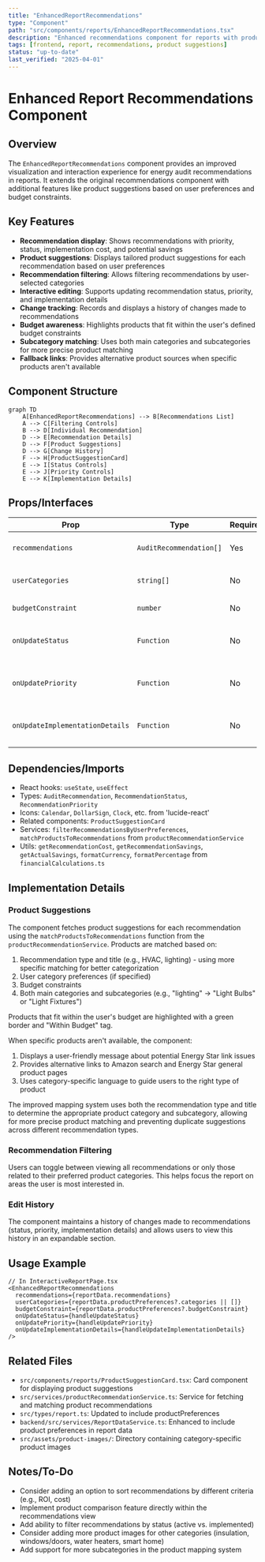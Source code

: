 ```yaml
---
title: "EnhancedReportRecommendations"
type: "Component"
path: "src/components/reports/EnhancedReportRecommendations.tsx"
description: "Enhanced recommendations component for reports with product suggestions"
tags: [frontend, report, recommendations, product suggestions]
status: "up-to-date"
last_verified: "2025-04-01"
---
```


# Enhanced Report Recommendations Component

## Overview

The `EnhancedReportRecommendations` component provides an improved visualization and interaction experience for energy audit recommendations in reports. It extends the original recommendations component with additional features like product suggestions based on user preferences and budget constraints.

## Key Features

- **Recommendation display**: Shows recommendations with priority, status, implementation cost, and potential savings
- **Product suggestions**: Displays tailored product suggestions for each recommendation based on user preferences
- **Recommendation filtering**: Allows filtering recommendations by user-selected categories
- **Interactive editing**: Supports updating recommendation status, priority, and implementation details
- **Change tracking**: Records and displays a history of changes made to recommendations
- **Budget awareness**: Highlights products that fit within the user's defined budget constraints
- **Subcategory matching**: Uses both main categories and subcategories for more precise product matching
- **Fallback links**: Provides alternative product sources when specific products aren't available

## Component Structure

```mermaid
graph TD
    A[EnhancedReportRecommendations] --> B[Recommendations List]
    A --> C[Filtering Controls]
    B --> D[Individual Recommendation]
    D --> E[Recommendation Details]
    D --> F[Product Suggestions]
    D --> G[Change History]
    F --> H[ProductSuggestionCard]
    E --> I[Status Controls]
    E --> J[Priority Controls]
    E --> K[Implementation Details]
```

## Props/Interfaces

| Prop | Type | Required | Description |
|------|------|----------|-------------|
| `recommendations` | `AuditRecommendation[]` | Yes | List of recommendations to display |
| `userCategories` | `string[]` | No | User's preferred product categories |
| `budgetConstraint` | `number` | No | User's budget constraint |
| `onUpdateStatus` | `Function` | No | Callback to update recommendation status |
| `onUpdatePriority` | `Function` | No | Callback to update recommendation priority |
| `onUpdateImplementationDetails` | `Function` | No | Callback to update implementation details |

## Dependencies/Imports

- React hooks: `useState`, `useEffect`
- Types: `AuditRecommendation`, `RecommendationStatus`, `RecommendationPriority`
- Icons: `Calendar`, `DollarSign`, `Clock`, etc. from 'lucide-react'
- Related components: `ProductSuggestionCard`
- Services: `filterRecommendationsByUserPreferences`, `matchProductsToRecommendations` from `productRecommendationService`
- Utils: `getRecommendationCost`, `getRecommendationSavings`, `getActualSavings`, `formatCurrency`, `formatPercentage` from `financialCalculations.ts`

## Implementation Details

### Product Suggestions

The component fetches product suggestions for each recommendation using the `matchProductsToRecommendations` function from the `productRecommendationService`. Products are matched based on:

1. Recommendation type and title (e.g., HVAC, lighting) - using more specific matching for better categorization
2. User category preferences (if specified)
3. Budget constraints
4. Both main categories and subcategories (e.g., "lighting" → "Light Bulbs" or "Light Fixtures")

Products that fit within the user's budget are highlighted with a green border and "Within Budget" tag.

When specific products aren't available, the component:
1. Displays a user-friendly message about potential Energy Star link issues
2. Provides alternative links to Amazon search and Energy Star general product pages
3. Uses category-specific language to guide users to the right type of product

The improved mapping system uses both the recommendation type and title to determine the appropriate product category and subcategory, allowing for more precise product matching and preventing duplicate suggestions across different recommendation types.

### Recommendation Filtering

Users can toggle between viewing all recommendations or only those related to their preferred product categories. This helps focus the report on areas the user is most interested in.

### Edit History

The component maintains a history of changes made to recommendations (status, priority, implementation details) and allows users to view this history in an expandable section.

## Usage Example

```tsx
// In InteractiveReportPage.tsx
<EnhancedReportRecommendations 
  recommendations={reportData.recommendations}
  userCategories={reportData.productPreferences?.categories || []}
  budgetConstraint={reportData.productPreferences?.budgetConstraint}
  onUpdateStatus={handleUpdateStatus}
  onUpdatePriority={handleUpdatePriority}
  onUpdateImplementationDetails={handleUpdateImplementationDetails}
/>
```

## Related Files

- `src/components/reports/ProductSuggestionCard.tsx`: Card component for displaying product suggestions
- `src/services/productRecommendationService.ts`: Service for fetching and matching product recommendations
- `src/types/report.ts`: Updated to include productPreferences
- `backend/src/services/ReportDataService.ts`: Enhanced to include product preferences in report data
- `src/assets/product-images/`: Directory containing category-specific product images

## Notes/To-Do

- Consider adding an option to sort recommendations by different criteria (e.g., ROI, cost)
- Implement product comparison feature directly within the recommendations view
- Add ability to filter recommendations by status (active vs. implemented)
- Consider adding more product images for other categories (insulation, windows/doors, water heaters, smart home)
- Add support for more subcategories in the product mapping system
